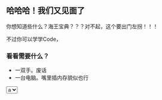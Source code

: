 ## 哈哈哈！我们又见面了

你想知道些什么？海王宝典？？？对不起，这个要出门左拐！！！

不过你可以学学Code，

### 看看需要什么？

- 一双手。废话
- 一台电脑。嘴里插内存貌似也行

<select>
  <option>a</option>
  <option>b</option>
  <option>c</option>
  <option>d</option>
  <option>e</option>
</select>



<script>
  alert("Hello World")
  var v_side=document.getElementById("sidebar")
  v_side.innerHtml="<p>Hello World</p>"
</script>
